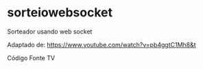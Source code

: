 # sorteiowebsocket

Sorteador usando web socket

Adaptado de: https://www.youtube.com/watch?v=pb4ggtC1Mh8&t

Código Fonte TV
